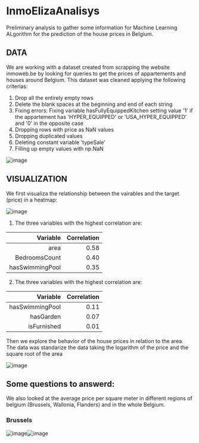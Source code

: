 # InmoElizaAnalisys
Preliminary analysis to gather some information for Machine Learning ALgorithm for the prediction of the house prices in Belgium.

## DATA

We are working with a dataset created from scrapping the website inmoweb.be by looking for queries to get the prices of appartements and houses around Belgium. This dataset was cleaned applying the following criterias:

1. Drop all the entirely empty rows
2. Delete the blank spaces at the beginning and end of each string
3. Fixing errors:
    Fixing variable hasFullyEquippedKitchen setting value '1' if the appartement has 'HYPER_EQUIPPED' or 'USA_HYPER_EQUIPPED' and '0' in the opposite case
 4. Dropping rows with price as NaN values
 5. Dropping duplicated values
 6. Deleting constant variable 'typeSale'
 7. Filling up empty values with np.NaN

![image](https://user-images.githubusercontent.com/34608190/125642974-9c452792-5bbf-4c76-82f3-b4d1196d448c.png)

## VISUALIZATION

We first visualiza the relationship between the vairables and the target (price) in a heatmap:

![image](https://user-images.githubusercontent.com/34608190/125638935-403bc716-3d60-403c-a5ac-d9978d8cd006.png)


1. The three variables with the highest correlation are:

  | Variable         | Correlation |
  |---------------:|------:|
  |area            | 0.58  |
  |BedroomsCount   | 0.40  |
  |hasSwimmingPool | 0.35  |


2. The three variables with the highest correlation are:
 
  | Variable         | Correlation |
  |---------------:|------:|
  |hasSwimmingPool | 0.11  |
  |hasGarden       | 0.07  |
  |isFurnished     | 0.01  |


Then we explore the behavior of the house prices in relation to the area. The data was standarize the data taking the logarithm of the price and the square root of the area 

![image](https://user-images.githubusercontent.com/34608190/125641869-6ae6e182-c8d2-4f9e-879f-40f982aa2f33.png)


## Some questions to answerd:

We also looked at the average price per square meter in different regions of belgium (Brussels, Wallonia, Flanders) and in the whole Belgium.

### Brussels

![image](https://user-images.githubusercontent.com/34608190/125643999-3f9be88a-d43a-4bc1-9875-51fae5dd876f.png)![image](https://user-images.githubusercontent.com/34608190/125644086-8e6f117c-af22-4510-b756-0657fd70e9f6.png)



